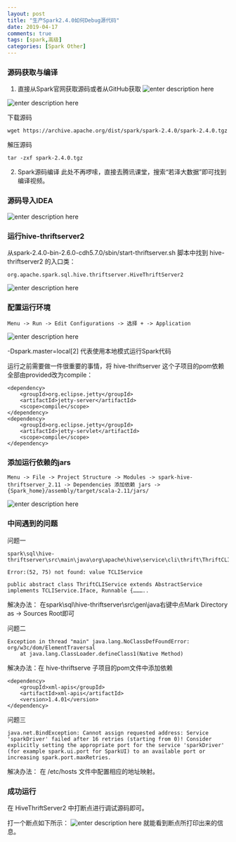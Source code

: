 ```yaml
---
layout: post
title: "生产Spark2.4.0如何Debug源代码"
date: 2019-04-17
comments: true
tags: [spark,高级]
categories: [Spark Other]
---
```




### 源码获取与编译

1. 直接从Spark官网获取源码或者从GitHub获取
	![enter description here](/assets/blogImg/2019-04-17-1.png)
	
![enter description here](/assets/blogImg/2019-04-17-2.png)

下载源码
	
```
wget https://archive.apache.org/dist/spark/spark-2.4.0/spark-2.4.0.tgz
```
解压源码

```
tar -zxf spark-2.4.0.tgz
```
<!--more--> 

2. Spark源码编译
此处不再啰嗦，直接去腾讯课堂，搜索“若泽大数据”即可找到编译视频。
	
### 源码导入IDEA

![enter description here](/assets/blogImg/2019-04-17-3.png)


### 运行hive-thriftserver2

从spark-2.4.0-bin-2.6.0-cdh5.7.0/sbin/start-thriftserver.sh 脚本中找到 hive-thriftserver2 的入口类：

```
org.apache.spark.sql.hive.thriftserver.HiveThriftServer2
```

![enter description here](/assets/blogImg/2019-04-17-4.png)

### 配置运行环境

```
Menu -> Run -> Edit Configurations -> 选择 + -> Application
```

![enter description here](/assets/blogImg/2019-04-17-5.png)

-Dspark.master=local[2] 代表使用本地模式运行Spark代码

运行之前需要做一件很重要的事情，将 hive-thriftserver 这个子项目的pom依赖全部由provided改为compile：

```
<dependency>
    <groupId>org.eclipse.jetty</groupId>
    <artifactId>jetty-server</artifactId>
    <scope>compile</scope>
</dependency>
<dependency>
    <groupId>org.eclipse.jetty</groupId>
    <artifactId>jetty-servlet</artifactId>
    <scope>compile</scope>
</dependency>
```

### 添加运行依赖的jars

```
Menu -> File -> Project Structure -> Modules -> spark-hive-thriftserver_2.11 -> Dependencies 添加依赖 jars -> {Spark_home}/assembly/target/scala-2.11/jars/
```

![enter description here](/assets/blogImg/2019-04-17-6.png)

### 中间遇到的问题

问题一

```
spark\sql\hive-thriftserver\src\main\java\org\apache\hive\service\cli\thrift\ThriftCLIService.java

Error:(52, 75) not found: value TCLIService

public abstract class ThriftCLIService extends AbstractService implements TCLIService.Iface, Runnable {………..
```

解决办法： 在spark\sql\hive-thriftserver\src\gen\java右键中点Mark Directory as -> Sources Root即可

问题二

```
Exception in thread "main" java.lang.NoClassDefFoundError: org/w3c/dom/ElementTraversal  
    at java.lang.ClassLoader.defineClass1(Native Method)  
```

解决办法：在 hive-thriftserve 子项目的pom文件中添加依赖

```
<dependency>
    <groupId>xml-apis</groupId>
    <artifactId>xml-apis</artifactId>
    <version>1.4.01</version>
</dependency>
```

问题三

```
java.net.BindException: Cannot assign requested address: Service 'sparkDriver' failed after 16 retries (starting from 0)! Consider explicitly setting the appropriate port for the service 'sparkDriver' (for example spark.ui.port for SparkUI) to an available port or increasing spark.port.maxRetries.
```

解决办法： 在 /etc/hosts 文件中配置相应的地址映射。

### 成功运行

在 HiveThriftServer2 中打断点进行调试源码即可。

打一个断点如下所示：
![enter description here](/assets/blogImg/2019-04-17-7.png)
就能看到断点所打印出来的信息。